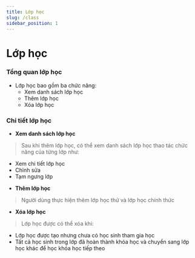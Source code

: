 ```yaml
---
title: Lớp học
slug: /class
sidebar_position: 1
---
```

# Lớp học

### Tổng quan lớp học

- Lớp học bao gồm ba chức năng:
  + Xem danh sách lớp học
  + Thêm lớp học
  + Xóa lớp học

### Chi tiết lớp học

- **Xem danh sách lớp học**
> Sau khi thêm lớp học, có thể xem danh sách lớp học thao tác chức năng của từng lớp như:
  + Xem chi tiết lớp học
  + Chỉnh sửa
  + Tạm ngưng lớp

- **Thêm lớp học**
> Người dùng thực hiện thêm lớp học thử và lớp học chính thức

- **Xóa lớp học**
>Lớp học được có thể xóa khi:
  + Lớp học được tạo nhưng chưa có học sinh tham gia học
  + Tất cả học sinh trong lớp đã hoàn thành khóa học và chuyển sang lớp học khác để học khóa học tiếp theo
